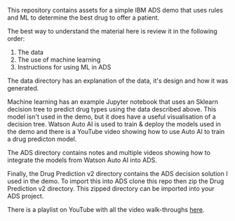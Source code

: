 This repository contains assets for a simple IBM ADS demo that uses rules and ML to determine 
the best drug to offer a patient.

The best way to understand the material here is review it in the following order:
1. The data
2. The use of machine learning
3. Instructions for using ML in ADS


The data directory has an explanation of the data, it's design and how it was generated.

Machine learning has an example Jupyter notebook that uses an Sklearn decision tree to 
predict drug types using the data described above. This model isn't used in the demo, 
but it does have a useful visualisation of a decision tree. 
Watson Auto AI is used to train & deploy the models used in the demo and there is a 
YouTube video showing how to use Auto AI to train a drug predicton model.

The ADS directory contains notes and multiple videos showing how to integrate the models from 
Watson Auto AI into ADS. 

Finally, the Drug Prediction v2 directory contains the ADS decision solution I used in the demo. 
To import this into ADS clone this repo then zip the Drug Prediction v2 directory. This 
zipped directory can be imported into your ADS project. 

There is a playlist on YouTube with all the video walk-throughs 
[here](https://www.youtube.com/playlist?list=PL6RX5hbcBrG44CXoRg7MPsJpcg9ezThD4).
